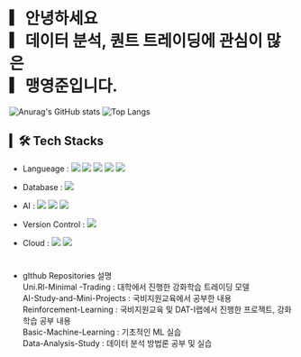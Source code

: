 # ▎안녕하세요<br>▎데이터 분석, 퀀트 트레이딩에 관심이 많은<br>▎맹영준입니다.

![Anurag's GitHub stats](https://github-readme-stats-sand-six-91.vercel.app/api?username=ASNKMGSK&show_icons=true&count_private=true&line_height=24&theme=material-palenight&hide=stars)
![Top Langs](https://github-readme-stats.vercel.app/api/top-langs/?username=ASNKMGSK&layout=compact&theme=material-palenight)
<!-- ![willianrod's wakatime stats](https://github-readme-stats.vercel.app/api/wakatime?username=BoYeonJang&layout=compact&theme=material-palenight) -->

## ▎🛠 Tech Stacks
- Langueage : <span><img src="https://img.shields.io/badge/python-3670A0?style=flat&logo=python&logoColor=ffdd54"/></span>
<span><img src="https://img.shields.io/badge/C-1572b6?style=flat&logo=C&logoColor=white"/></span>
<span><img src="https://img.shields.io/badge/c++-00599C?style=flat&logo=c%2B%2B&logoColor=white"/></span>
<span><img src="https://img.shields.io/badge/JAVA-61dafb?style=flat&logo=java&logoColor=white"/></span>
<span><img src="https://img.shields.io/badge/R-%23276DC3.svg?style=flat&logo=R&logoColor=white"/></span>

- Database : <span><img src="https://img.shields.io/badge/Oracle-F80000?style=flat&logo=Oracle&logoColor=white"/></span>

- AI : <span><img src="https://img.shields.io/badge/TensorFlow-%23FF6F00.svg?style=flat&logo=TensorFlow&logoColor=white"/></span>
  <span><img src="https://img.shields.io/badge/Pytorch-%23EE4C2C.svg?style=flat&logo=Pytorch&logoColor=white"/></span>
  <span><img src="https://img.shields.io/badge/scikit learn-f24e1e?style=flat&logo=scikit-learn&logoColor=white"/></span>

- Version Control : <span><img src="https://img.shields.io/badge/Git-%23F05033.svg?style=flat&logo=git&logoColor=white"/></span>
  
- Cloud : <img src="https://img.shields.io/badge/Amazon AWS-%23FF9900.svg?style=flat&logo=Amazon%20AWS&logoColor=white"/></span>
<span><img src="https://img.shields.io/badge/azure-%230072C6.svg?style=flat&logo=azure-devops&logoColor=white"/></span>
#
#
#
#
* gIthub Repositories 설명  
Uni.Rl-Minimal -Trading : 대학에서 진행한 강화학습 트레이딩 모델  
AI-Study-and-Mini-Projects : 국비지원교육에서 공부한 내용  
Reinforcement-Learning : 국비지원교육 및 DAT-I랩에서 진행한 프로젝트, 강화학습 공부 내용  
Basic-Machine-Learning : 기초적인 ML 실습  
Data-Analysis-Study : 데이터 분석 방법론 공부 및 실습  
